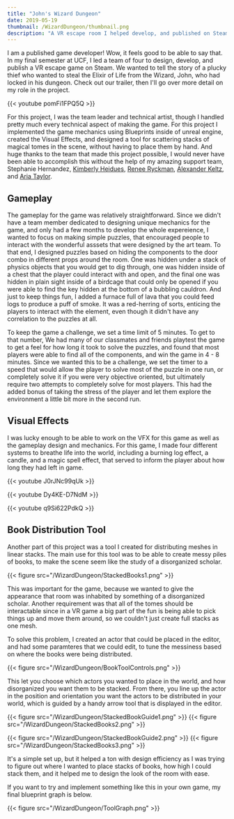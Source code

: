 ```yaml
---
title: "John's Wizard Dungeon"
date: 2019-05-19
thumbnail: /WizardDungeon/thumbnail.png
description: "A VR escape room I helped develop, and published on Steam"
---
```


I am a published game developer! Wow, it feels good to be able to say that. In my final 
semester at UCF, I led a team of four to design, develop, and publish a VR escape game 
on Steam. We wanted to tell the story of a plucky thief who wanted to steal the Elixir 
of Life from the Wizard, John, who had locked in his dungeon. Check out our trailer, 
then I'll go over more detail on my role in the project.

{{< youtube pomFi1FPQ5Q >}}

For this project, I was the team leader and technical artist, though I handled pretty 
much every technical aspect of making the game. For this project I implemented the game 
mechanics using Blueprints inside of unreal engine, created the Visual Effects, and 
designed a tool for scattering stacks of magical tomes in the scene, without having to 
place them by hand. And huge thanks to the team that made this project possible, I 
would never have been able to accomplish this without the help of my amazing support 
team, Stephanie Hernandez, [Kimberly Heidues](https://kheidhues.wixsite.com/distancedimension), 
[Renee Ryckman](https://reneeryckmanart.myportfolio.com/), 
[Alexander Keltz](https://alexkeltz.weebly.com/), and 
[Aria Taylor](https://aricodes.net/).

## Gameplay

The gameplay for the game was relatively straightforward. Since we didn't have a team 
member dedicated to designing unique mechanics for the game, and only had a few months 
to develop the whole expereience, I wanted to focus on making simple puzzles, that 
encouraged people to interact with the wonderful asssets that were designed by the art 
team. To that end, I designed puzzles based on hiding the components to the door combo 
in different props around the room. One was hidden under a stack of physics objects that 
you would get to dig through, one was hidden inside of a chest that the player could 
interact with and open, and the final one was hidden in plain sight inside of a birdcage 
that could only be opened if you were able to find the key hidden at the bottom of a 
bubbling cauldron. And just to keep things fun, I added a furnace full of lava that you 
could feed logs to produce a puff of smoke. It was a red-herring of sorts, enticing the 
players to interact with the element, even though it didn't have any correlation to the 
puzzles at all. 

To keep the game a challenge, we set a time limit of 5 minutes. To get to that number, 
We had many of our classmates and friends playtest the game to get a feel for how long 
it took to solve the puzzles, and found that most players were able to find all of the 
components, and win the game in 4 - 8 minutes. Since we wanted this to be a challenge, 
we set the timer to a speed that would allow the player to solve most of the puzzle in 
one run, or completely solve it if you were very objective oriented, but ultimately 
require two attempts to completely solve for most players. This had the added bonus of 
taking the stress of the player and let them explore the environment a little bit more 
in the second run.

## Visual Effects

I was lucky enough to be able to work on the VFX for this game as well as the gameplay 
design and mechanics. For this game, I made four different systems to breathe life into 
the world, including a burning log effect, a candle, and a magic spell effect, that 
served to inform the player about how long they had left in game. 

{{< youtube J0rJNc99qUk >}}

{{< youtube Dy4KE-D7NdM >}}

{{< youtube q9Si622PdkQ >}}

## Book Distribution Tool

Another part of this project was a tool I created for distributing meshes in linear 
stacks. The main use for this tool was to be able to create messy piles of books, to 
make the scene seem like the study of a disorganized scholar. 

{{< figure src="/WizardDungeon/StackedBooks1.png" >}}

This was important for the game, because we wanted to give the appearance that room was 
inhabited by something of a disorganized scholar. Another requirement was that all of 
the tomes should be interactable since in a VR game a big part of the fun is being able 
to pick things up and move them around, so we couldn't just create full stacks as one 
mesh. 

To solve this problem, I created an actor that could be placed in the editor, and had 
some paramteres that we could edit, to tune the messiness based on where the books were 
being distributed. 

{{< figure src="/WizardDungeon/BookToolControls.png" >}}

This let you choose which actors you wanted to place in the world, and how disorganized 
you want them to be stacked. From there, you line up the actor in the position and 
orientation you want the actors to be distributed in your world, which is guided by a 
handy arrow tool that is displayed in the editor. 

{{< figure src="/WizardDungeon/StackedBookGuide1.png" >}}
{{< figure src="/WizardDungeon/StackedBooks2.png" >}}

{{< figure src="/WizardDungeon/StackedBookGuide2.png" >}}
{{< figure src="/WizardDungeon/StackedBooks3.png" >}}

It's a simple set up, but it helped a ton with design efficiency as I was trying to 
figure out where I wanted to place stacks of books, how high I could stack them, and it 
helped me to design the look of the room with ease. 

If you want to try and implement something like this in your own game, my final 
blueprint graph is below.

{{< figure src="/WizardDungeon/ToolGraph.png" >}}